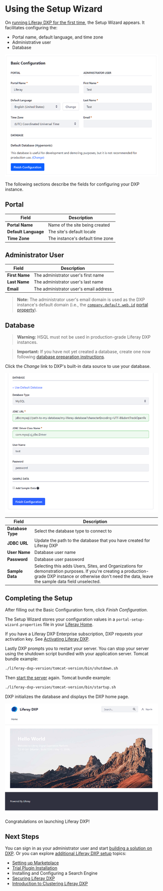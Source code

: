 # Using the Setup Wizard

On [running Liferay DXP for the first time](./running-liferay-dxp-for-the-first-time.md), the Setup Wizard appears. It facilitates configuring the:

* Portal name, default language, and time zone
* Administrative user
* Database

![DXP's Basic Configuration page (the Setup Wizard) facilitates configuring the portal and database.](./using-the-setup-wizard/images/01.png)

The following sections describe the fields for configuring your DXP instance. 

## Portal

| Field | Description |
| --- | --- |
| **Portal Name** | Name of the site being created |
| **Default Language** | The site's default locale |
| **Time Zone**  | The instance's default time zone |

## Administrator User

| Field | Description |
| --- | --- |
| **First Name** | The administrator user's first name |
| **Last Name** | The administrator user's last name |
| **Email** | The administrator user's email address |

> **Note:** The administrator user's email domain is used as the DXP instance's default domain (i.e., the [`company.default.web.id`](https://docs.liferay.com/dxp/portal/7.2-latest/propertiesdoc/portal.properties.html#Company) [portal property](../14-reference/03-portal-properties.md)).

## Database

> **Warning:** HSQL must not be used in production-grade Liferay DXP instances.

> **Important:** If you have not yet created a database, create one now following [database preparation instructions](./configuring-a-database.md).

Click the *Change* link to DXP's built-in data source to use your database.

![On clicking the Change link in the Database section, fields appear for configuring DXP's built-in data source.](./using-the-setup-wizard/images/02.png)

| Field | Description |
| --- | --- |
| **Database Type** | Select the database type to connect to |
| **JDBC URL** | Update the path to the database that you have created for Liferay DXP |
| **User Name** | Database user name |
| **Password** | Database user password |
| **Sample Data** | Selecting this adds Users, Sites, and Organizations for demonstration purposes. If you're creating a production-grade DXP instance or otherwise don't need the data, leave the sample data field unselected. |

## Completing the Setup

After filling out the Basic Configuration form, click *Finish Configuration*.

The Setup Wizard stores your configuration values in a `portal-setup-wizard.properties` file in your [Liferay Home](../14-reference/01-liferay-home.md).

If you have a Liferay DXP Enterprise subscription, DXP requests your activation key. See [Activating Liferay DXP](./activating-liferay-dxp.md).

Lastly DXP prompts you to restart your server. You can stop your server using the shutdown script bundled with your application server. Tomcat bundle example:

```bash
./liferay-dxp-version/tomcat-version/bin/shutdown.sh
```

Then [start the server](./running-liferay-dxp-for-the-first-time) again. Tomcat bundle example:

```bash
./liferay-dxp-version/tomcat-version/bin/startup.sh
```

DXP initializes the database and displays the DXP home page.

![Once you've configured DXP and restarted the server, the DXP home page appears and is ready for you to sign in!](./using-the-setup-wizard/images/03.png)

Congratulations on launching Liferay DXP! 

## Next Steps

You can sign in as your administrator user and start [building a solution on DXP](TODO). Or you can explore [additional Liferay DXP setup](../02-setting-up-liferay-dxp/01-config-overview.md) topics:

* [Setting up Marketplace](../02-setting-up-liferay-dxp/setting-up-marketplace.md)
* [Trial Plugin Installation](../02-setting-up-liferay-dxp/trial-plugin-installation.md)
* Installing and Configuring a Search Engine
* [Securing Liferay DXP](../05-securing-liferay/01-securing-liferay.md)
* [Introduction to Clustering Liferay DXP](../02-setting-up-liferay-dxp/configuring-clustering-for-high-availability/01-introduction-to-clustering-liferay-dxp.md)
